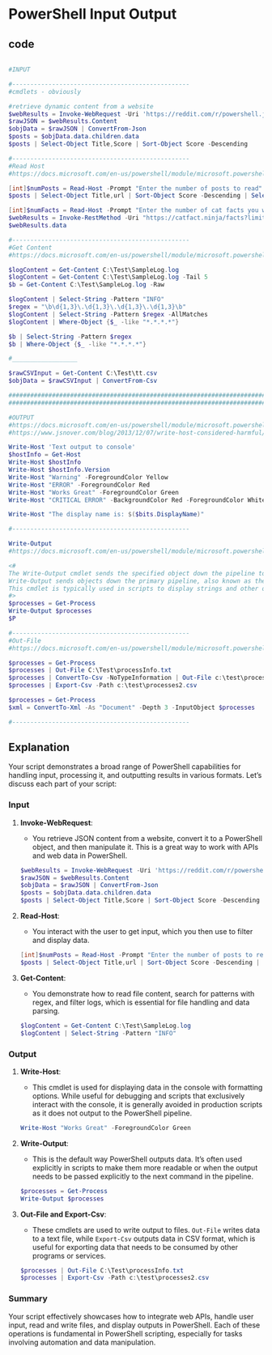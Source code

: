 # PowerShell Input Output
## code

```powershell

#INPUT

#-------------------------------------------------
#cmdlets - obviously

#retrieve dynamic content from a website
$webResults = Invoke-WebRequest -Uri 'https://reddit.com/r/powershell.json'
$rawJSON = $webResults.Content
$objData = $rawJSON | ConvertFrom-Json
$posts = $objData.data.children.data
$posts | Select-Object Title,Score | Sort-Object Score -Descending

#-------------------------------------------------
#Read Host
#https://docs.microsoft.com/en-us/powershell/module/microsoft.powershell.utility/read-host?view=powershell-6

[int]$numPosts = Read-Host -Prompt "Enter the number of posts to read"
$posts | Select-Object Title,url | Sort-Object Score -Descending | Select-Object -First $numPosts

[int]$numFacts = Read-Host -Prompt "Enter the number of cat facts you would like"
$webResults = Invoke-RestMethod -Uri "https://catfact.ninja/facts?limit=$numFacts&max_length=140"
$webResults.data

#-------------------------------------------------
#Get Content
#https://docs.microsoft.com/en-us/powershell/module/microsoft.powershell.management/get-content?view=powershell-6

$logContent = Get-Content C:\Test\SampleLog.log
$logContent = Get-Content C:\Test\SampleLog.log -Tail 5
$b = Get-Content C:\Test\SampleLog.log -Raw

$logContent | Select-String -Pattern "INFO"
$regex = "\b\d{1,3}\.\d{1,3}\.\d{1,3}\.\d{1,3}\b"
$logContent | Select-String -Pattern $regex -AllMatches
$logContent | Where-Object {$_ -like "*.*.*.*"}

$b | Select-String -Pattern $regex
$b | Where-Object {$_ -like "*.*.*.*"}

#__________________

$rawCSVInput = Get-Content C:\Test\tt.csv
$objData = $rawCSVInput | ConvertFrom-Csv

###############################################################################
###############################################################################

#OUTPUT
#https://docs.microsoft.com/en-us/powershell/module/microsoft.powershell.utility/write-host?view=powershell-6
#https://www.jsnover.com/blog/2013/12/07/write-host-considered-harmful/

Write-Host 'Text output to console'
$hostInfo = Get-Host
Write-Host $hostInfo
Write-Host $hostInfo.Version
Write-Host "Warning" -ForegroundColor Yellow
Write-Host "ERROR" -ForegroundColor Red
Write-Host "Works Great" -ForegroundColor Green
Write-Host "CRITICAL ERROR" -BackgroundColor Red -ForegroundColor White

Write-Host "The display name is: $($bits.DisplayName)"

#-------------------------------------------------

Write-Output
#https://docs.microsoft.com/en-us/powershell/module/microsoft.powershell.utility/write-output?view=powershell-6

<#
The Write-Output cmdlet sends the specified object down the pipeline to the next command. If the command is the last command in the pipeline, the object is displayed in the console.
Write-Output sends objects down the primary pipeline, also known as the "output stream" or the "success pipeline." To send error objects down the error pipeline, use Write-Error.
This cmdlet is typically used in scripts to display strings and other objects on the console. However, because the default behavior is to display the objects at the end of a pipeline, it is generally not necessary to use the cmdlet. For instance, Get-Process | Write-Output is equivalent to Get-Process.
#>
$processes = Get-Process
Write-Output $processes
$P

#-------------------------------------------------
#Out-File
#https://docs.microsoft.com/en-us/powershell/module/microsoft.powershell.utility/out-file?view=powershell-6

$processes = Get-Process
$processes | Out-File C:\Test\processInfo.txt
$processes | ConvertTo-Csv -NoTypeInformation | Out-File c:\test\processes.csv
$processes | Export-Csv -Path c:\test\processes2.csv

$processes = Get-Process
$xml = ConvertTo-Xml -As "Document" -Depth 3 -InputObject $processes

#-------------------------------------------------
```

## Explanation

Your script demonstrates a broad range of PowerShell capabilities for handling input, processing it, and outputting results in various formats. Let’s discuss each part of your script:

### Input
1. **Invoke-WebRequest**:
   - You retrieve JSON content from a website, convert it to a PowerShell object, and then manipulate it. This is a great way to work with APIs and web data in PowerShell.
   ```powershell
   $webResults = Invoke-WebRequest -Uri 'https://reddit.com/r/powershell.json'
   $rawJSON = $webResults.Content
   $objData = $rawJSON | ConvertFrom-Json
   $posts = $objData.data.children.data
   $posts | Select-Object Title,Score | Sort-Object Score -Descending
   ```

2. **Read-Host**:
   - You interact with the user to get input, which you then use to filter and display data.
   ```powershell
   [int]$numPosts = Read-Host -Prompt "Enter the number of posts to read"
   $posts | Select-Object Title,url | Sort-Object Score -Descending | Select-Object -First $numPosts
   ```

3. **Get-Content**:
   - You demonstrate how to read file content, search for patterns with regex, and filter logs, which is essential for file handling and data parsing.
   ```powershell
   $logContent = Get-Content C:\Test\SampleLog.log
   $logContent | Select-String -Pattern "INFO"
   ```

### Output
1. **Write-Host**:
   - This cmdlet is used for displaying data in the console with formatting options. While useful for debugging and scripts that exclusively interact with the console, it is generally avoided in production scripts as it does not output to the PowerShell pipeline.
   ```powershell
   Write-Host "Works Great" -ForegroundColor Green
   ```

2. **Write-Output**:
   - This is the default way PowerShell outputs data. It’s often used explicitly in scripts to make them more readable or when the output needs to be passed explicitly to the next command in the pipeline.
   ```powershell
   $processes = Get-Process
   Write-Output $processes
   ```

3. **Out-File and Export-Csv**:
   - These cmdlets are used to write output to files. `Out-File` writes data to a text file, while `Export-Csv` outputs data in CSV format, which is useful for exporting data that needs to be consumed by other programs or services.
   ```powershell
   $processes | Out-File C:\Test\processInfo.txt
   $processes | Export-Csv -Path c:\test\processes2.csv
   ```

### Summary
Your script effectively showcases how to integrate web APIs, handle user input, read and write files, and display outputs in PowerShell. Each of these operations is fundamental in PowerShell scripting, especially for tasks involving automation and data manipulation.
